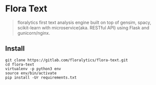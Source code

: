 # Flora Text

> floralytics first text analysis engine built on top of gensim, spacy, scikit-learn with microservice(aka. RESTful API) using Flask and gunicorn/nginx.

## Install

```shell
git clone https://gitlab.com/floralytics/flora-text.git
cd flora-text
virtualenv -p python3 env
source env/bin/activate
pip install -Ur requirements.txt
```
